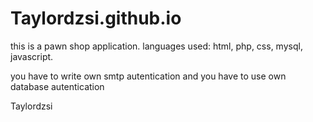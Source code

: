 # Taylordzsi.github.io
this is a pawn shop application.
languages ​​used: html, php, css, mysql, javascript.

you have to write own smtp autentication and you have to use own database autentication


Taylordzsi